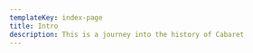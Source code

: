 ```yaml
---
templateKey: index-page
title: Intro
description: This is a journey into the history of Cabaret
---
```

